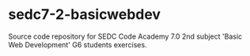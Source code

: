 # sedc7-2-basicwebdev
Source code repository for SEDC Code Academy 7.0 2nd subject 'Basic Web Development' G6 students exercises.
